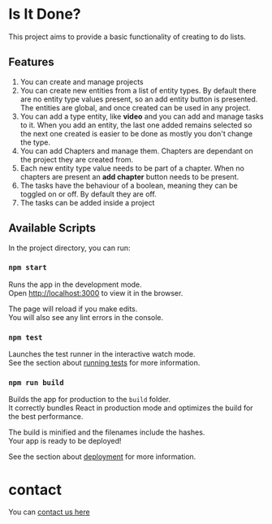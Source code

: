 # Is It Done?
This project aims to provide a basic functionality of creating to do lists.

## Features
1. You can create and manage projects
1. You can create new entities from a list of entity types. By default there are no entity type values present, so an add entity button is presented. The entities are global, and once created can be used in any project.
1. You can add a type entity, like **video** and you can add and manage tasks to it. When you add an entity, the last one added remains selected so the next one created is easier to be done as mostly you don't change the type.
1. You can add Chapters and manage them. Chapters are dependant on the project they are created from.
1. Each new entity type value needs to be part of a chapter. When no chapters are present an **add chapter** button needs to be present.
1. The tasks have the behaviour of a boolean, meaning they can be toggled on or off. By default they are off.
1. The tasks can be added inside a project


## Available Scripts

In the project directory, you can run:

### `npm start`

Runs the app in the development mode.<br>
Open [http://localhost:3000](http://localhost:3000) to view it in the browser.

The page will reload if you make edits.<br>
You will also see any lint errors in the console.

### `npm test`

Launches the test runner in the interactive watch mode.<br>
See the section about [running tests](https://facebook.github.io/create-react-app/docs/running-tests) for more information.

### `npm run build`

Builds the app for production to the `build` folder.<br>
It correctly bundles React in production mode and optimizes the build for the best performance.

The build is minified and the filenames include the hashes.<br>
Your app is ready to be deployed!

See the section about [deployment](https://facebook.github.io/create-react-app/docs/deployment) for more information.

# contact
You can [contact us here](https://info.codetap.io/#chat)